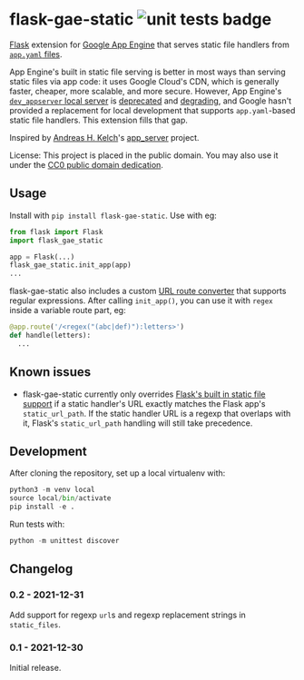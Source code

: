 flask-gae-static ![unit tests badge](https://github.com/snarfed/flask-gae-static/actions/workflows/unit-tests.yml/badge.svg)
===

[Flask](https://flask.palletsprojects.com/) extension for [Google App Engine](https://cloud.google.com/appengine/) that serves static file handlers from [`app.yaml` files](https://cloud.google.com/appengine/docs/standard/python3/config/appref).

App Engine's built in static file serving is better in most ways than serving static files via app code: it uses Google Cloud's CDN, which is generally faster, cheaper, more scalable, and more secure. However, App Engine's [`dev_appserver` local server](https://cloud.google.com/appengine/docs/standard/python3/testing-and-deploying-your-app#local-dev-server) is [deprecated](https://cloud.google.com/appengine/docs/standard/python3/testing-and-deploying-your-app) and [degrading](https://issuetracker.google.com/issues?q=%22dev_appserver%22), and Google hasn't provided a replacement for local development that supports `app.yaml`-based static file handlers. This extension fills that gap.

Inspired by [Andreas H. Kelch](https://github.com/XeoN-GHMB)'s [app_server](https://github.com/XeoN-GHMB/app_server) project.

License: This project is placed in the public domain. You may also use it under the [CC0 public domain dedication](http://creativecommons.org/publicdomain/zero/1.0/).


Usage
---
Install with `pip install flask-gae-static`. Use with eg:

```py
from flask import Flask
import flask_gae_static

app = Flask(...)
flask_gae_static.init_app(app)
...
```

flask-gae-static also includes a custom [URL route converter](https://flask.palletsprojects.com/en/2.0.x/api/#url-route-registrations) that supports regular expressions. After calling `init_app()`, you can use it with `regex` inside a variable route part, eg:

```py
@app.route('/<regex("(abc|def)"):letters>')
def handle(letters):
  ...
```


Known issues
---
* flask-gae-static currently only overrides [Flask's built in static file support](https://flask.palletsprojects.com/en/2.0.x/api/#flask.Flask) if a static handler's URL exactly matches the Flask app's `static_url_path`. If the static handler URL is a regexp that overlaps with it, Flask's `static_url_path` handling will still take precedence.


Development
---
After cloning the repository, set up a local virtualenv with:

```py
python3 -m venv local
source local/bin/activate
pip install -e .
```

Run tests with:

```py
python -m unittest discover
```


Changelog
---
### 0.2 - 2021-12-31

Add support for regexp `url`s and regexp replacement strings in `static_files`.

### 0.1 - 2021-12-30

Initial release.
